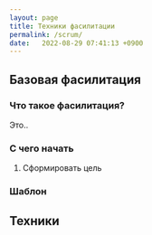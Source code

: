 ```yaml
---
layout: page
title: Техники фасилитации
permalink: /scrum/
date:   2022-08-29 07:41:13 +0900
---
```


## Базовая фасилитация 

### Что такое фасилитация?

Это..

### C чего начать

1. Сформировать цель

### Шаблон

## Техники 
